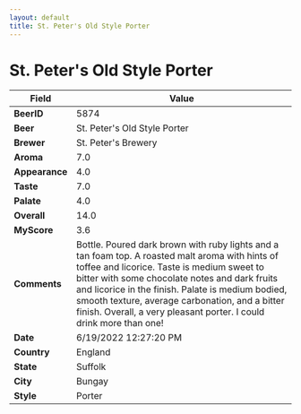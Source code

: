 ```yaml
---
layout: default
title: St. Peter's Old Style Porter
---
```


# St. Peter's Old Style Porter

| Field         | Value     |
|---------------|-----------|
| **BeerID** | 5874 |
| **Beer** | St. Peter's Old Style Porter |
| **Brewer** | St. Peter&#39;s Brewery |
| **Aroma** | 7.0 |
| **Appearance** | 4.0 |
| **Taste** | 7.0 |
| **Palate** | 4.0 |
| **Overall** | 14.0 |
| **MyScore** | 3.6 |
| **Comments** | Bottle. Poured dark brown with ruby lights and a tan foam top. A roasted malt aroma with hints of toffee and licorice. Taste is medium sweet to bitter with some chocolate notes and dark fruits and licorice in the finish. Palate is medium bodied, smooth texture, average carbonation, and a bitter finish. Overall, a very pleasant porter. I could drink more than one! |
| **Date** | 6/19/2022 12:27:20 PM |
| **Country** | England |
| **State** | Suffolk |
| **City** | Bungay |
| **Style** | Porter |
